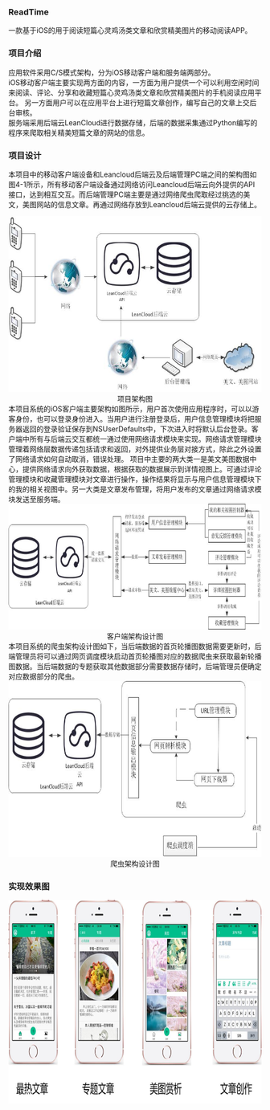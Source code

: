 ### ReadTime
一款基于iOS的用于阅读短篇心灵鸡汤类文章和欣赏精美图片的移动阅读APP。
### 项目介绍
应用软件采用C/S模式架构，分为iOS移动客户端和服务端两部分。</br>
iOS移动客户端主要实现两方面的内容，一方面为用户提供一个可以利用空闲时间来阅读、评论、分享和收藏短篇心灵鸡汤类文章和欣赏精美图片的手机阅读应用平台。
另一方面用户可以在应用平台上进行短篇文章创作，编写自己的文章上交后台审核。</br>
服务端采用后端云LeanCloud进行数据存储，后端的数据采集通过Python编写的程序来爬取相关精美短篇文章的网站的信息。</br>
### 项目设计
本项目中的移动客户端设备和Leancloud后端云及后端管理PC端之间的架构图如图4-1所示，所有移动客户端设备通过网络访问Leancloud后端云向外提供的API接口，达到相互交互。而后端管理PC端主要是通过网络爬虫爬取经过挑选的美文，美图网站的信息文章。再通过网络存放到Leancloud后端云提供的云存储上。</br>
<div align=center>
<img src="./jpg/项目架构图.jpg" width = "600" height = "350" alt="项目架构图" />
</div>
<div align=center >项目架构图 </div>
本项目系统的iOS客户端主要架构如图所示，用户首次使用应用程序时，可以以游客身份，也可以登录身份进入。当用户进行注册登录后，用户信息管理模块将把服务器返回的登录验证保存到NSUserDefaults中，下次进入时将默认后台登录。客户端中所有与后端云交互都统一通过使用网络请求模块来实现。网络请求管理模块管理着网络层数据传递包括请求和返回，对外提供业务层对接方式，除此之外设置了网络请求如何自动取消，错误处理。
项目中主要的两大类一是美文美图数据中心，提供网络请求向外获取数据，根据获取的数据展示到详情视图上。可通过评论管理模块和收藏管理模块对文章进行操作，操作结果将显示与用户信息管理模块下的我的相关视图中。另一大类是文章发布管理，将用户发布的文章通过网络请求模块发送至服务端。</br>
<div align=center>
<img src="./jpg/客户端架构设计图.jpg" width = "600" height = "250" alt="客户端架构设计图" />
</div>
<div align=center >客户端架构设计图 </div>
本项目系统的爬虫架构设计图如下，当后端数据的首页轮播图数据需要更新时，后端管理员将可以通过网页调度模块启动首页轮播图对应的数据爬虫来获取最新轮播图数据。当后端数据的专题获取其他数据部分需要数据存储时，后端管理员便确定对应数据部分的爬虫。
<div align=center>
<img src="./jpg/爬虫架构设计图.jpg" width = "600" height = "350" alt="爬虫架构设计图" />
</div>
<div align=center >爬虫架构设计图 </div>

### 实现效果图

<div align=center>
<img src="./jpg/界面图.jpg" width = "800" height = "406" alt="爬虫架构设计图" />
